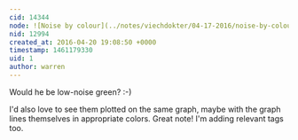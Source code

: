 ```yaml
---
cid: 14344
node: ![Noise by colour](../notes/viechdokter/04-17-2016/noise-by-colour)
nid: 12994
created_at: 2016-04-20 19:08:50 +0000
timestamp: 1461179330
uid: 1
author: warren
---
```


Would he be low-noise green? :-)

I'd also love to see them plotted on the same graph, maybe with the graph lines themselves in appropriate colors. Great note! I'm adding relevant tags too. 